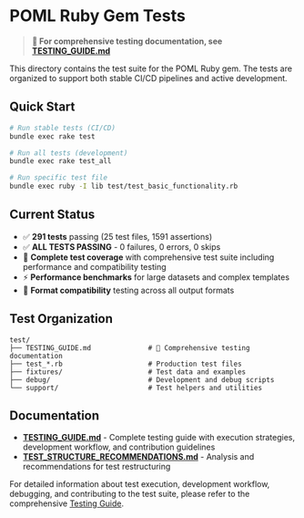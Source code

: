 # POML Ruby Gem Tests

> **📖 For comprehensive testing documentation, see [TESTING_GUIDE.md](TESTING_GUIDE.md)**

This directory contains the test suite for the POML Ruby gem. The tests are organized to support both stable CI/CD pipelines and active development.

## Quick Start

```bash
# Run stable tests (CI/CD)
bundle exec rake test

# Run all tests (development)
bundle exec rake test_all

# Run specific test file
bundle exec ruby -I lib test/test_basic_functionality.rb
```

## Current Status

- ✅ **291 tests** passing (25 test files, 1591 assertions)
- ✅ **ALL TESTS PASSING** - 0 failures, 0 errors, 0 skips
- 🎯 **Complete test coverage** with comprehensive test suite including performance and compatibility testing
- ⚡ **Performance benchmarks** for large datasets and complex templates
- 🔄 **Format compatibility** testing across all output formats

## Test Organization

```text
test/
├── TESTING_GUIDE.md              # 📖 Comprehensive testing documentation
├── test_*.rb                     # Production test files
├── fixtures/                     # Test data and examples
├── debug/                        # Development and debug scripts
└── support/                      # Test helpers and utilities
```

## Documentation

- **[TESTING_GUIDE.md](TESTING_GUIDE.md)** - Complete testing guide with execution strategies, development workflow, and contribution guidelines
- **[TEST_STRUCTURE_RECOMMENDATIONS.md](TEST_STRUCTURE_RECOMMENDATIONS.md)** - Analysis and recommendations for test restructuring

For detailed information about test execution, development workflow, debugging, and contributing to the test suite, please refer to the comprehensive [Testing Guide](TESTING_GUIDE.md).
